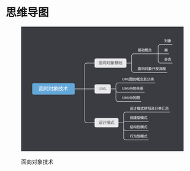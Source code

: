 # 思维导图

<figure><img src="../.gitbook/assets/面向对象技术.png" alt=""><figcaption><p>面向对象技术</p></figcaption></figure>
